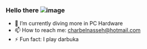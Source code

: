 ### Hello there ![image](https://user-images.githubusercontent.com/72027836/158132412-b4796e35-fc0e-4271-bf03-817546a5e81e.png)

- 🌱 I’m currently diving more in PC Hardware
- 📫 How to reach me: charbelnasseh@hotmail.com
- ⚡ Fun fact: I play darbuka
